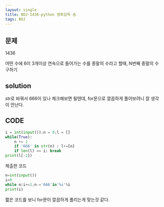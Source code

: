 ```yaml
---
layout: single
title: BOJ-1436-python 영화감독 숌
tags: BOJ
---
```


## 문제  
1436  
  
어떤 수에 6이 3개이상 연속으로 들어가는 수를 종말의 수라고 할때, N번째 종말의 수 구하기  

## solution  
str로 바꿔서 666이 있나 체크해보면 될텐데, for문으로 깔끔하게 풀어보려니 잘 생각이 안난다.

## CODE  

```python
i = int(input());n = 0;l = []
while(True):
    n += 1
    if '666' in str(n) : l+=[n]
    if len(l) == i: break
print(l[-1])
```
제출한 코드   

```python
n=int(input())
i=0
while n:i+=1;n-='666'in'%s'%i
print(i)
```
짧은 코드를 보니 for문이 깔끔하게 풀리는게 맞는것 같다.
    